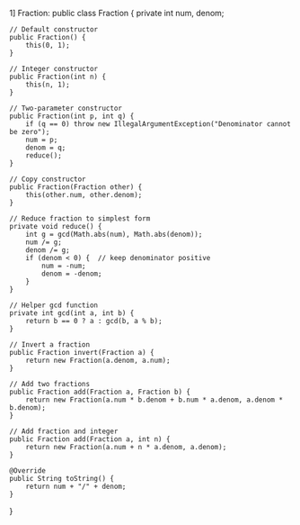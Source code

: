 1] Fraction:
public class Fraction {
    private int num, denom;

    // Default constructor
    public Fraction() {
        this(0, 1);
    }

    // Integer constructor
    public Fraction(int n) {
        this(n, 1);
    }

    // Two-parameter constructor
    public Fraction(int p, int q) {
        if (q == 0) throw new IllegalArgumentException("Denominator cannot be zero");
        num = p;
        denom = q;
        reduce();
    }

    // Copy constructor
    public Fraction(Fraction other) {
        this(other.num, other.denom);
    }

    // Reduce fraction to simplest form
    private void reduce() {
        int g = gcd(Math.abs(num), Math.abs(denom));
        num /= g;
        denom /= g;
        if (denom < 0) {  // keep denominator positive
            num = -num;
            denom = -denom;
        }
    }

    // Helper gcd function
    private int gcd(int a, int b) {
        return b == 0 ? a : gcd(b, a % b);
    }

    // Invert a fraction
    public Fraction invert(Fraction a) {
        return new Fraction(a.denom, a.num);
    }

    // Add two fractions
    public Fraction add(Fraction a, Fraction b) {
        return new Fraction(a.num * b.denom + b.num * a.denom, a.denom * b.denom);
    }

    // Add fraction and integer
    public Fraction add(Fraction a, int n) {
        return new Fraction(a.num + n * a.denom, a.denom);
    }

    @Override
    public String toString() {
        return num + "/" + denom;
    }
}
